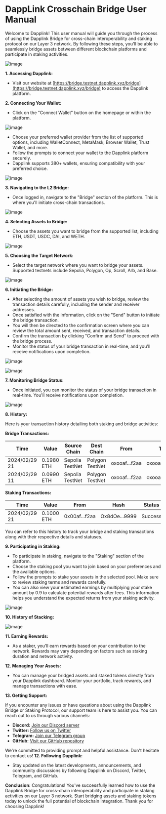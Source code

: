 # DappLink Crosschain Bridge User Manual

Welcome to Dapplink! This user manual will guide you through the process of using the Dapplink Bridge for cross-chain interoperability and staking protocol on our Layer 3 network. By following these steps, you'll be able to seamlessly bridge assets between different blockchain platforms and participate in staking activities.

![image](https://github.com/eniac-x-labs/User-Manual-Bridge/assets/97324405/f1001d92-4d06-4d74-b60b-320992664bc5)

**1. Accessing Dapplink:**
   - Visit our website at [https://bridge.testnet.dapplink.xyz/bridge](https://bridge.testnet.dapplink.xyz/bridge) to access the Dapplink platform.

**2. Connecting Your Wallet:**
  - Click on the "Connect Wallet" button on the homepage or within the platform.

![image](https://github.com/shivanshu814/User-Manual/assets/97324405/bed4439d-1724-4f3a-aea0-9dc7a126eff5)
  
  - Choose your preferred wallet provider from the list of supported options, including WalletConnect, MetaMask, Browser Wallet, Trust Wallet, and more.
  - Follow the prompts to connect your wallet to the Dapplink platform securely.
  - Dapplink supports 380+ wallets, ensuring compatibility with your preferred choice.

![image](https://github.com/shivanshu814/User-Manual/assets/97324405/ac01f675-c925-4955-9bf7-5d2fa795b695)

**3. Navigating to the L2 Bridge:**
   - Once logged in, navigate to the "Bridge" section of the platform. This is where you'll initiate cross-chain transactions.

![image](https://github.com/shivanshu814/User-Manual/assets/97324405/45681122-33a5-4379-aef2-96eeb2fc63fb)

**4. Selecting Assets to Bridge:**
   - Choose the assets you want to bridge from the supported list, including ETH, USDT, USDC, DAI, and WETH.

![image](https://github.com/shivanshu814/User-Manual/assets/97324405/7d283820-3ebf-48b5-a3dd-e89ac372933b)

**5. Choosing the Target Network:**
   - Select the target network where you want to bridge your assets. Supported testnets include Sepolia, Polygon, Op, Scroll, Arb, and Base.

![image](https://github.com/shivanshu814/User-Manual/assets/97324405/a371b7c5-5175-4754-80a6-66a6a80fa3dc)

**6. Initiating the Bridge:**
   - After selecting the amount of assets you wish to bridge, review the transaction details carefully, including the sender and receiver addresses.
   - Once satisfied with the information, click on the "Send" button to initiate the bridge transaction.
   - You will then be directed to the confirmation screen where you can review the total amount sent, received, and transaction details.
   - Confirm the transaction by clicking "Confirm and Send" to proceed with the bridge process.
   - Monitor the status of your bridge transaction in real-time, and you'll receive notifications upon completion.

![image](https://github.com/shivanshu814/User-Manual/assets/97324405/36107f2d-c04c-4434-b719-135d9185066c)

![image](https://github.com/shivanshu814/User-Manual/assets/97324405/465d30da-8b28-4c94-8625-95eb506fc120)

**7. Monitoring Bridge Status:**
   - Once initiated, you can monitor the status of your bridge transaction in real-time. You'll receive notifications upon completion.

![image](https://github.com/eniac-x-labs/User-Manual-Bridge/assets/97324405/ba881b28-f152-46b7-93c3-c634eb129e28)

**8. History:**

Here is your transaction history detailing both staking and bridge activities:

**Bridge Transactions:**

| Time           | Value       | Source Chain   | Dest Chain     | From          | To            | Source Hash   | Dest Hash     | Fee        | Status   |
|----------------|-------------|----------------|----------------|---------------|---------------|---------------|---------------|------------|----------|
| 2024/02/29 21 | 0.1980 ETH  | Sepolia TestNet | Polygon TestNet| oxooaf...f2aa | oxooaf...f2aa | Ox0389...002f | Ox341b...51b5 | 0.0020 ETH | Success  |
| 2024/02/29 11 | 0.0990 ETH  | Sepolia TestNet | Polygon TestNet| oxooaf...f2aa | oxooaf...f2aa | oxocc2...8295 | Oxbb2d...cOd9 | 0.0010 ETH | Success  |

**Staking Transactions:**

| Time           | Value       | From          | Hash           | Status   |
|----------------|-------------|---------------|---------------|----------|
| 2024/02/29 21 | 0.1000 ETH  | 0x00af...f2aa | Ox8dOe...9999 | Success  |

You can refer to this history to track your bridge and staking transactions along with their respective details and statuses.

**9. Participating in Staking:**
   - To participate in staking, navigate to the "Staking" section of the platform.
   - Choose the staking pool you want to join based on your preferences and the available options.
   - Follow the prompts to stake your assets in the selected pool. Make sure to review staking terms and rewards carefully.
   - You can also view your estimated earnings by multiplying your stake amount by 0.9 to calculate potential rewards after fees. This information helps you understand the expected returns from your staking activity.

![image](https://github.com/shivanshu814/User-Manual/assets/97324405/d970e54a-32d4-4456-bba5-c779c388c48b)

**10. History of Stacking:**

![image](https://github.com/eniac-x-labs/User-Manual-Bridge/assets/97324405/e399f8ac-51eb-470a-affb-1396648052bb)


**11. Earning Rewards:**
   - As a staker, you'll earn rewards based on your contribution to the network. Rewards may vary depending on factors such as staking duration and network activity.

**12. Managing Your Assets:**
   - You can manage your bridged assets and staked tokens directly from your Dapplink dashboard. Monitor your portfolio, track rewards, and manage transactions with ease.

**13. Getting Support:**
   
If you encounter any issues or have questions about using the Dapplink Bridge or Staking Protocol, our support team is here to assist you. You can reach out to us through various channels:

- **Discord:** [Join our Discord server](https://discord.com/invite/EpWbAKP8tj)
- **Twitter:** [Follow us on Twitter](https://twitter.com/0xdapplink)
- **Telegram:** [Join our Telegram group](https://t.me/+qqhy1i-_xnU1M2Jl)
- **GitHub:** [Visit our GitHub repository](https://github.com/eniac-x-labs)

We're committed to providing prompt and helpful assistance. Don't hesitate to contact us!
**12. Following Dapplink:**
   - Stay updated on the latest developments, announcements, and community discussions by following Dapplink on Discord, Twitter, Telegram, and GitHub.

**Conclusion:**
Congratulations! You've successfully learned how to use the Dapplink Bridge for cross-chain interoperability and participate in staking activities on our Layer 3 network. Start bridging assets and staking tokens today to unlock the full potential of blockchain integration. Thank you for choosing Dapplink!
